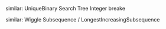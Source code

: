 similar: UniqueBinary Search Tree  Integer breake

similar: Wiggle Subsequence / LongestIncreasingSubsequence